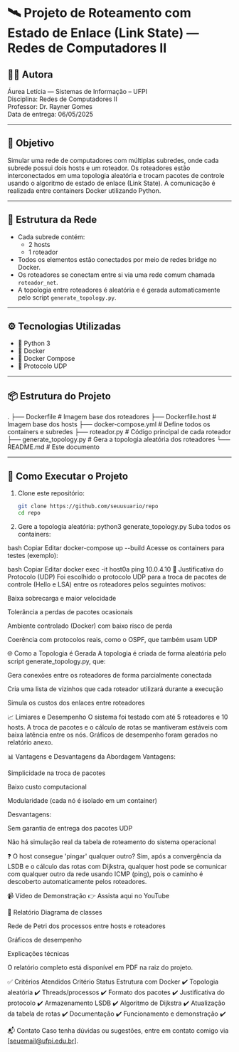 # 🛰️ Projeto de Roteamento com Estado de Enlace (Link State) — Redes de Computadores II

## 👩‍💻 Autora
Áurea Letícia — Sistemas de Informação – UFPI  
Disciplina: Redes de Computadores II  
Professor: Dr. Rayner Gomes  
Data de entrega: 06/05/2025

---

## 🎯 Objetivo

Simular uma rede de computadores com múltiplas subredes, onde cada subrede possui dois hosts e um roteador. Os roteadores estão interconectados em uma topologia aleatória e trocam pacotes de controle usando o algoritmo de estado de enlace (Link State). A comunicação é realizada entre containers Docker utilizando Python.

---

## 🧱 Estrutura da Rede

- Cada subrede contém:
  - 2 hosts
  - 1 roteador
- Todos os elementos estão conectados por meio de redes bridge no Docker.
- Os roteadores se conectam entre si via uma rede comum chamada `roteador_net`.
- A topologia entre roteadores é aleatória e é gerada automaticamente pelo script `generate_topology.py`.

---

## ⚙️ Tecnologias Utilizadas

- 🐍 Python 3
- 🐳 Docker
- 🧱 Docker Compose
- 📡 Protocolo UDP

---

## 📦 Estrutura do Projeto

.
├── Dockerfile # Imagem base dos roteadores
├── Dockerfile.host # Imagem base dos hosts
├── docker-compose.yml # Define todos os containers e subredes
├── roteador.py # Código principal de cada roteador
├── generate_topology.py # Gera a topologia aleatória dos roteadores
└── README.md # Este documento


---

## 🚀 Como Executar o Projeto

1. Clone este repositório:
   ```bash
   git clone https://github.com/seuusuario/repo
   cd repo

2. Gere a topologia aleatória:
python3 generate_topology.py
Suba todos os containers:

bash
Copiar
Editar
docker-compose up --build
Acesse os containers para testes (exemplo):

bash
Copiar
Editar
docker exec -it host0a ping 10.0.4.10
📡 Justificativa do Protocolo (UDP)
Foi escolhido o protocolo UDP para a troca de pacotes de controle (Hello e LSA) entre os roteadores pelos seguintes motivos:

Baixa sobrecarga e maior velocidade

Tolerância a perdas de pacotes ocasionais

Ambiente controlado (Docker) com baixo risco de perda

Coerência com protocolos reais, como o OSPF, que também usam UDP

🌐 Como a Topologia é Gerada
A topologia é criada de forma aleatória pelo script generate_topology.py, que:

Gera conexões entre os roteadores de forma parcialmente conectada

Cria uma lista de vizinhos que cada roteador utilizará durante a execução

Simula os custos dos enlaces entre roteadores

📈 Limiares e Desempenho
O sistema foi testado com até 5 roteadores e 10 hosts. A troca de pacotes e o cálculo de rotas se mantiveram estáveis com baixa latência entre os nós. Gráficos de desempenho foram gerados no relatório anexo.

📊 Vantagens e Desvantagens da Abordagem
Vantagens:

Simplicidade na troca de pacotes

Baixo custo computacional

Modularidade (cada nó é isolado em um container)

Desvantagens:

Sem garantia de entrega dos pacotes UDP

Não há simulação real da tabela de roteamento do sistema operacional

❓ O host consegue 'pingar' qualquer outro?
Sim, após a convergência da LSDB e o cálculo das rotas com Dijkstra, qualquer host pode se comunicar com qualquer outro da rede usando ICMP (ping), pois o caminho é descoberto automaticamente pelos roteadores.

📹 Vídeo de Demonstração
👉 Assista aqui no YouTube

📄 Relatório
Diagrama de classes

Rede de Petri dos processos entre hosts e roteadores

Gráficos de desempenho

Explicações técnicas

O relatório completo está disponível em PDF na raiz do projeto.

✅ Critérios Atendidos
Critério	Status
Estrutura com Docker	✔️
Topologia aleatória	✔️
Threads/processos	✔️
Formato dos pacotes	✔️
Justificativa do protocolo	✔️
Armazenamento LSDB	✔️
Algoritmo de Dijkstra	✔️
Atualização da tabela de rotas	✔️
Documentação	✔️
Funcionamento e demonstração	✔️

📬 Contato
Caso tenha dúvidas ou sugestões, entre em contato comigo via [seuemail@ufpi.edu.br].








